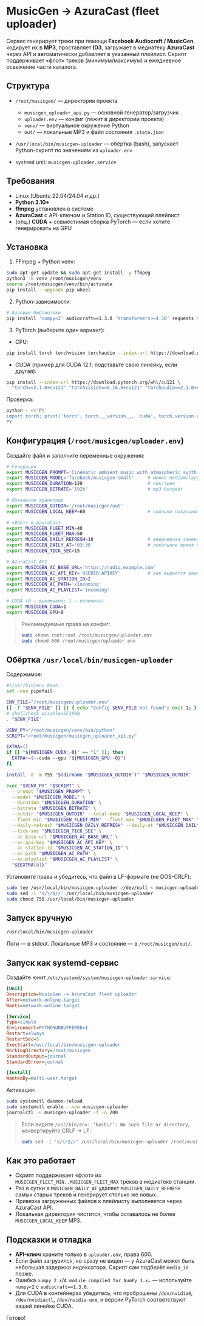 # MusicGen → AzuraCast (fleet uploader)

Сервис генерирует треки при помощи **Facebook Audiocraft / MusicGen**, кодирует их в **MP3**, проставляет **ID3**, загружает в медиатеку **AzuraCast** через API и автоматически добавляет в указанный плейлист. Скрипт поддерживает «флот» треков (минимум/максимум) и ежедневное освежение части каталога.

## Структура

* `/root/musicgen/` — директория проекта

  * `musicgen_uploader_api.py` — основной генератор/загрузчик
  * `uploader.env` — конфиг (лежит в директории проекта)
  * `venv/` — виртуальное окружение Python
  * `out/` — локальные MP3 и файл состояния `.state.json`
* `/usr/local/bin/musicgen-uploader` — обёртка (bash), запускает Python-скрипт по значениям из `uploader.env`
* `systemd` unit: `musicgen-uploader.service`

## Требования

* Linux (Ubuntu 22.04/24.04 и др.)
* **Python 3.10+**
* **ffmpeg** установлен в системе
* **AzuraCast** с API-ключом и Station ID, существующий плейлист
* (опц.) **CUDA** + совместимая сборка PyTorch — если хотите генерировать на GPU

## Установка

1. FFmpeg + Python venv:

```bash
sudo apt-get update && sudo apt-get install -y ffmpeg
python3 -m venv /root/musicgen/venv
source /root/musicgen/venv/bin/activate
pip install --upgrade pip wheel
```

2. Python-зависимости:

```bash
# базовые библиотеки
pip install 'numpy<2' audiocraft==1.3.0 'transformers>=4.38' requests mutagen
```

3. PyTorch (выберите один вариант):

* CPU:

```bash
pip install torch torchvision torchaudio --index-url https://download.pytorch.org/whl/cpu
```

* CUDA (пример для CUDA 12.1; подставьте свою линейку, если другая):

```bash
pip install --index-url https://download.pytorch.org/whl/cu121 \
  "torch==2.1.0+cu121" "torchvision==0.16.0+cu121" "torchaudio==2.1.0+cu121"
```

Проверка:

```bash
python - <<'PY'
import torch; print('torch', torch.__version__, 'cuda', torch.version.cuda, 'available', torch.cuda.is_available())
PY
```

## Конфигурация (`/root/musicgen/uploader.env`)

Создайте файл и заполните переменные окружения:

```bash
# Генерация
export MUSICGEN_PROMPT='Cinematic ambient music with atmospheric synth pads and slow-evolving textures creates a serene, immersive backdrop for deep focus and productivity.'
export MUSICGEN_MODEL='facebook/musicgen-small'     # можно medium/large/melody при достаточном VRAM
export MUSICGEN_DURATION=120                        # сек/трек
export MUSICGEN_BITRATE='192k'                      # mp3 битрейт

# Локальное хранилище
export MUSICGEN_OUTDIR='/root/musicgen/out'
export MUSICGEN_LOCAL_KEEP=60                       # сколько локальных MP3 держать

# «Флот» в AzuraCast
export MUSICGEN_FLEET_MIN=40
export MUSICGEN_FLEET_MAX=50
export MUSICGEN_DAILY_REFRESH=10                    # ежедневная замена
export MUSICGEN_DAILY_AT='03:30'                    # локальное время HH:MM
export MUSICGEN_TICK_SEC=15

# AzuraCast API
export MUSICGEN_AC_BASE_URL='https://radio.example.com'
export MUSICGEN_AC_API_KEY='USERID:APIKEY'          # как выдается вашей инсталляцией
export MUSICGEN_AC_STATION_ID=2
export MUSICGEN_AC_PATH='/incoming'
export MUSICGEN_AC_PLAYLIST='incoming'

# CUDA (0 — выключено; 1 — включено)
export MUSICGEN_CUDA=1
export MUSICGEN_GPU=0
```

> Рекомендуемые права на конфиг:
>
> ```bash
> sudo chown root:root /root/musicgen/uploader.env
> sudo chmod 600 /root/musicgen/uploader.env
> ```

## Обёртка `/usr/local/bin/musicgen-uploader`

Содержимое:

```bash
#!/usr/bin/env bash
set -euo pipefail

ENV_FILE="/root/musicgen/uploader.env"
[[ -f "$ENV_FILE" ]] || { echo "Config $ENV_FILE not found"; exit 1; }
# shellcheck disable=SC1090
. "$ENV_FILE"

VENV_PY="/root/musicgen/venv/bin/python"
SCRIPT="/root/musicgen/musicgen_uploader_api.py"

EXTRA=()
if [[ "${MUSICGEN_CUDA:-0}" == "1" ]]; then
  EXTRA+=(--cuda --gpu "${MUSICGEN_GPU:-0}")
fi

install -d -m 755 "$(dirname "$MUSICGEN_OUTDIR")" "$MUSICGEN_OUTDIR"

exec "$VENV_PY" "$SCRIPT" \
  --prompt "$MUSICGEN_PROMPT" \
  --model "$MUSICGEN_MODEL" \
  --duration "$MUSICGEN_DURATION" \
  --bitrate "$MUSICGEN_BITRATE" \
  --outdir "$MUSICGEN_OUTDIR" --local-keep "$MUSICGEN_LOCAL_KEEP" \
  --fleet-min "$MUSICGEN_FLEET_MIN" --fleet-max "$MUSICGEN_FLEET_MAX" \
  --daily-refresh "$MUSICGEN_DAILY_REFRESH" --daily-at "$MUSICGEN_DAILY_AT" \
  --tick-sec "$MUSICGEN_TICK_SEC" \
  --ac-base-url "$MUSICGEN_AC_BASE_URL" \
  --ac-api-key "$MUSICGEN_AC_API_KEY" \
  --ac-station-id "$MUSICGEN_AC_STATION_ID" \
  --ac-path "$MUSICGEN_AC_PATH" \
  --ac-playlist "$MUSICGEN_AC_PLAYLIST" \
  "${EXTRA[@]}"
```

Установите права и убедитесь, что файл в LF-формате (не DOS-CRLF):

```bash
sudo tee /usr/local/bin/musicgen-uploader >/dev/null < musicgen-uploader
sudo sed -i 's/\r$//' /usr/local/bin/musicgen-uploader
sudo chmod 755 /usr/local/bin/musicgen-uploader
```

## Запуск вручную

```bash
/usr/local/bin/musicgen-uploader
```

Логи — в stdout. Локальные MP3 и состояние — в `/root/musicgen/out/`.

## Запуск как systemd-сервис

Создайте юнит `/etc/systemd/system/musicgen-uploader.service`:

```ini
[Unit]
Description=MusicGen -> AzuraCast fleet uploader
After=network-online.target
Wants=network-online.target

[Service]
Type=simple
Environment=PYTHONUNBUFFERED=1
Restart=always
RestartSec=5
ExecStart=/usr/local/bin/musicgen-uploader
WorkingDirectory=/root/musicgen
StandardOutput=journal
StandardError=journal

[Install]
WantedBy=multi-user.target
```

Активация:

```bash
sudo systemctl daemon-reload
sudo systemctl enable --now musicgen-uploader
journalctl -u musicgen-uploader -f -n 200
```

> Если видите `/usr/bin/env: ‘bash\r’: No such file or directory`, конвертируйте CRLF → LF:
>
> ```bash
> sudo sed -i 's/\r$//' /usr/local/bin/musicgen-uploader /root/musicgen/uploader.env
> ```

## Как это работает

* Скрипт поддерживает «флот» из `MUSICGEN_FLEET_MIN..MUSICGEN_FLEET_MAX` треков в медиатеке станции.
* Раз в сутки в `MUSICGEN_DAILY_AT` удаляет `MUSICGEN_DAILY_REFRESH` самых старых треков и генерирует столько же новых.
* Привязка загруженных файлов к плейлисту выполняется через AzuraCast API.
* Локальная директория чистится, чтобы оставалось не более `MUSICGEN_LOCAL_KEEP` MP3.

## Подсказки и отладка

* **API-ключ** храните только в `uploader.env`, права 600.
* Если файл загрузился, но сразу не виден — у AzuraCast может быть небольшая задержка индексатора. Скрипт сам подберёт `media_id` позже.
* Ошибка `numpy 2.x`/`A module compiled for NumPy 1.x…` — используйте `numpy<2` с `audiocraft==1.3.0`.
* Для CUDA в контейнерах убедитесь, что проброшены `/dev/nvidia0`, `/dev/nvidiactl`, `/dev/nvidia-uvm`, и версии PyTorch соответствуют вашей линейке CUDA.

Готово!
